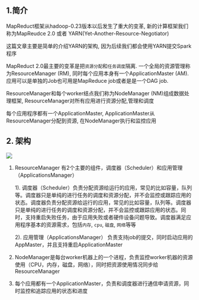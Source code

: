 ## 1.简介 
MapReduct框架从hadoop-0.23版本以后发生了重大的变革, 新的计算框架我们称为MapReudce 2.0 或者 YARN(Yet-Another-Resource-Negotiator)

这篇文章主要是简单的介绍YARN的架构, 因为后续我们都会使用YARN提交Spark程序

MapReduct 2.0最主要的变革是把`资源分配`和`任务调度`隔离. 一个全局的资源管理称为ResourceManager (RM), 同时每个应用本身有一个ApplicationMaster (AM). 应用可以是单独的Job也可用是MapReduce job或者是是一个DAG job.

ResourceManager和每个worker结点我们称为NodeManager (NM)组成数据处理框架, ResourceManager对所有应用进行资源分配,管理和调度

每个应用程序都有一个ApplicationMaster, ApplicationMaster从ResourceManager分配到资源, 在NodeManager执行和监控应用

## 2. 架构
![](https://hadoop.apache.org/docs/r2.4.1/hadoop-yarn/hadoop-yarn-site/yarn_architecture.gif)

1. ResourceManager 有2个主要的组件，调度器（Scheduler）和应用管理（ApplicationsManager）

    1). 调度器（Scheduler）负责分配资源给运行的应用，常见的比如容量，队列等。调度器只是单纯的进行任务的调度和资源分配，并不会监控或跟踪应用的状态。调度器负责分配资源给运行的应用，常见的比如容量，队列等。调度器只是单纯的进行任务的调度和资源分配，并不会监控或跟踪应用的状态。同时，支持重启失败任务，由于应用失败或者硬件设备问题导致。调度器满足应用程序基本的资源需求，包括`内存`, `cpu`, `磁盘`, `网络`等等

    2). 应用管理（ApplicationsManager） 负责支持job的提交，同时启动应用的AppMaster，并且支持重启ApplicationMaster
2. NodeManager是每台worker机器上的一个进程，负责监控worker机器的资源使用（CPU，内存，磁盘，网络），同时把资源使用情况同步给ResourceManager 
3. 每个应用都有一个ApplicationMaster，负责和调度器进行通信申请资源，同时监控和追踪应用的状态和进度
